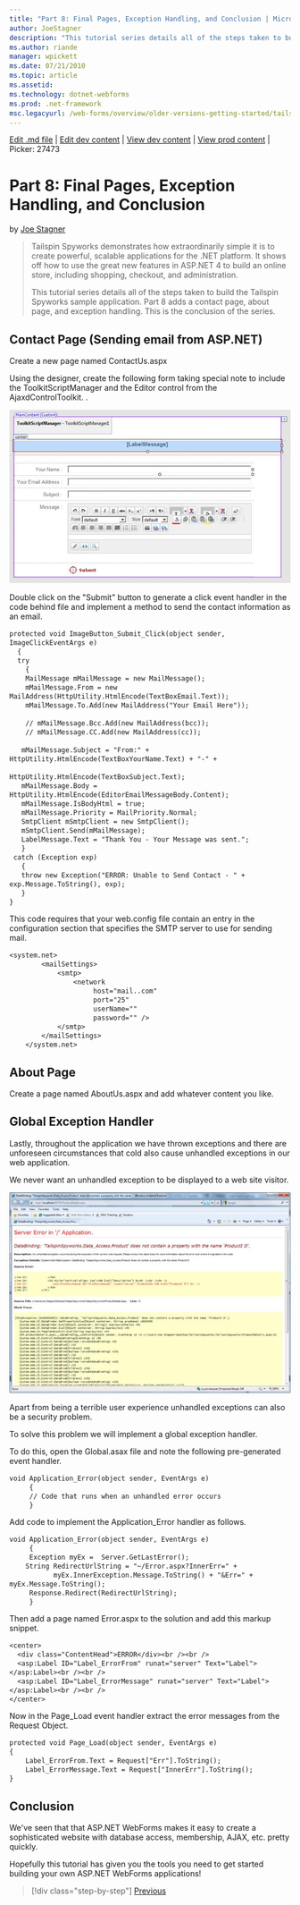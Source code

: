 ```yaml
---
title: "Part 8: Final Pages, Exception Handling, and Conclusion | Microsoft Docs"
author: JoeStagner
description: "This tutorial series details all of the steps taken to build the Tailspin Spyworks sample application. Part 8 adds a contact page, about page, and exception..."
ms.author: riande
manager: wpickett
ms.date: 07/21/2010
ms.topic: article
ms.assetid: 
ms.technology: dotnet-webforms
ms.prod: .net-framework
msc.legacyurl: /web-forms/overview/older-versions-getting-started/tailspin-spyworks/tailspin-spyworks-part-8
---
```

[Edit .md file](C:\Projects\msc\dev\Msc.Www\Web.ASP\App_Data\github\web-forms\overview\older-versions-getting-started\tailspin-spyworks\tailspin-spyworks-part-8.md) | [Edit dev content](http://www.aspdev.net/umbraco#/content/content/edit/25231) | [View dev content](http://docs.aspdev.net/tutorials/web-forms/overview/older-versions-getting-started/tailspin-spyworks/tailspin-spyworks-part-8.html) | [View prod content](http://www.asp.net/web-forms/overview/older-versions-getting-started/tailspin-spyworks/tailspin-spyworks-part-8) | Picker: 27473

Part 8: Final Pages, Exception Handling, and Conclusion
====================
by [Joe Stagner](https://github.com/JoeStagner)

> Tailspin Spyworks demonstrates how extraordinarily simple it is to create powerful, scalable applications for the .NET platform. It shows off how to use the great new features in ASP.NET 4 to build an online store, including shopping, checkout, and administration.
> 
> This tutorial series details all of the steps taken to build the Tailspin Spyworks sample application. Part 8 adds a contact page, about page, and exception handling. This is the conclusion of the series.


## <a id="_Toc260221680"></a>  Contact Page (Sending email from ASP.NET)

Create a new page named ContactUs.aspx

Using the designer, create the following form taking special note to include the ToolkitScriptManager and the Editor control from the AjaxdControlToolkit. .

![](tailspin-spyworks-part-8/_static/image1.jpg)

Double click on the "Submit" button to generate a click event handler in the code behind file and implement a method to send the contact information as an email.

    protected void ImageButton_Submit_Click(object sender, ImageClickEventArgs e)
      {
      try 
        {
        MailMessage mMailMessage = new MailMessage();
        mMailMessage.From = new MailAddress(HttpUtility.HtmlEncode(TextBoxEmail.Text));
        mMailMessage.To.Add(new MailAddress("Your Email Here")); 
    
        // mMailMessage.Bcc.Add(new MailAddress(bcc));
        // mMailMessage.CC.Add(new MailAddress(cc));
    
       mMailMessage.Subject = "From:" + HttpUtility.HtmlEncode(TextBoxYourName.Text) + "-" + 
                                        HttpUtility.HtmlEncode(TextBoxSubject.Text);
       mMailMessage.Body = HttpUtility.HtmlEncode(EditorEmailMessageBody.Content); 
       mMailMessage.IsBodyHtml = true;
       mMailMessage.Priority = MailPriority.Normal;
       SmtpClient mSmtpClient = new SmtpClient();
       mSmtpClient.Send(mMailMessage);
       LabelMessage.Text = "Thank You - Your Message was sent.";
       }
     catch (Exception exp)
       {
       throw new Exception("ERROR: Unable to Send Contact - " + exp.Message.ToString(), exp);
       }
    }

This code requires that your web.config file contain an entry in the configuration section that specifies the SMTP server to use for sending mail.

    <system.net>
            <mailSettings>
                <smtp>
                    <network
                         host="mail..com"
                         port="25"
                         userName=""
                         password="" />
                </smtp>
            </mailSettings>
        </system.net>

## <a id="_Toc260221681"></a>  About Page

Create a page named AboutUs.aspx and add whatever content you like.

## <a id="_Toc260221682"></a>  Global Exception Handler

Lastly, throughout the application we have thrown exceptions and there are unforeseen circumstances that cold also cause unhandled exceptions in our web application.

We never want an unhandled exception to be displayed to a web site visitor.

![](tailspin-spyworks-part-8/_static/image2.jpg)

Apart from being a terrible user experience unhandled exceptions can also be a security problem.

To solve this problem we will implement a global exception handler.

To do this, open the Global.asax file and note the following pre-generated event handler.

    void Application_Error(object sender, EventArgs e)
         {
         // Code that runs when an unhandled error occurs
         }

Add code to implement the Application\_Error handler as follows.

    void Application_Error(object sender, EventArgs e)
         {
         Exception myEx =  Server.GetLastError();
        String RedirectUrlString = "~/Error.aspx?InnerErr=" + 
               myEx.InnerException.Message.ToString() + "&Err=" + myEx.Message.ToString();
         Response.Redirect(RedirectUrlString);
         }

Then add a page named Error.aspx to the solution and add this markup snippet.

    <center>
      <div class="ContentHead">ERROR</div><br /><br />
      <asp:Label ID="Label_ErrorFrom" runat="server" Text="Label"></asp:Label><br /><br />
      <asp:Label ID="Label_ErrorMessage" runat="server" Text="Label"></asp:Label><br /><br />
    </center>

Now in the Page\_Load event handler extract the error messages from the Request Object.

    protected void Page_Load(object sender, EventArgs e)
    {
        Label_ErrorFrom.Text = Request["Err"].ToString();
        Label_ErrorMessage.Text = Request["InnerErr"].ToString();
    }

## <a id="_Toc260221683"></a>  Conclusion

We've seen that that ASP.NET WebForms makes it easy to create a sophisticated website with database access, membership, AJAX, etc. pretty quickly.

Hopefully this tutorial has given you the tools you need to get started building your own ASP.NET WebForms applications!

>[!div class="step-by-step"] [Previous](tailspin-spyworks-part-7.md)